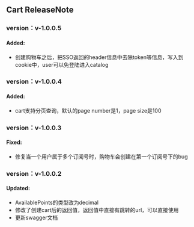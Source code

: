 ## Cart ReleaseNote

### version：v-1.0.0.5
#### Added:
- 创建购物车之后，把SSO返回的header信息中去除token等信息，写入到cookie中，user可以免登陆进入catalog

### version：v-1.0.0.4
#### Added:
- cart支持分页查询，默认的page number是1，page size是100

### version：v-1.0.0.3
#### Fixed:
- 修复当一个用户属于多个订阅号时，购物车会创建在第一个订阅号下的bug

### version：v-1.0.0.2
#### Updated:
- AvailablePoints的类型改为decimal
- 修改了创建cart后的返回值，返回值中直接有跳转的url，可以直接使用
- 更新swagger文档
